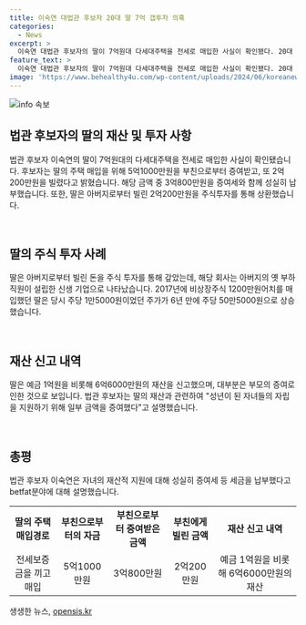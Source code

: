 ```yaml
---
title: 이숙연 대법관 후보자 20대 딸 7억 갭투자 의혹
categories:
  - News
excerpt: >
  이숙연 대법관 후보자의 딸이 7억원대 다세대주택을 전세로 매입한 사실이 확인됐다. 20대 딸은 전세금을 제외한 5억1000만원 중 3억800만원은 후보자의 배우자로부터 증여받고, 2억200만원은 빌렸다고 설명했다. 해당 돈은 주식 투자를 통해 갚았으며, 재산의 대부분은 부모의 증여로 추정된다. 후보자는 자녀의 자립을 지원하기 위해 일부 금액을 증여했다고 밝히며 세금을 성실히 납부했다고 말했다.
feature_text: >
  이숙연 대법관 후보자의 딸이 7억원대 다세대주택을 전세로 매입한 사실이 확인됐다. 20대 딸은 전세금을 제외한 5억1000만원 중 3억800만원은 후보자의 배우자로부터 증여받고, 2억200만원은 빌렸다고 설명했다. 해당 돈은 주식 투자를 통해 갚았으며, 재산의 대부분은 부모의 증여로 추정된다. 후보자는 자녀의 자립을 지원하기 위해 일부 금액을 증여했다고 밝히며 세금을 성실히 납부했다고 말했다.
image: 'https://www.behealthy4u.com/wp-content/uploads/2024/06/koreanews.jpg'
---
```


<p><img src="https://www.behealthy4u.com/wp-content/uploads/2024/06/koreanews.jpg" alt="info 속보" /></p>

<h2 data-ke-size="size26">법관 후보자의 딸의 재산 및 투자 사항</h2>

<p>법관 후보자 이숙연의 딸이 7억원대의 다세대주택을 전세로 매입한 사실이 확인됐습니다. 후보자는 딸의 주택 매입을 위해 5억1000만원을 부친으로부터 증여받고, 또 2억200만원을 빌렸다고 밝혔습니다. 해당 금액 중 3억800만원을 증여세와 함께 성실히 납부했습니다. 또한, 딸은 아버지로부터 빌린 2억200만원을 주식투자를 통해 상환했습니다.</p>

<p data-ke-size="size16">&nbsp;</p>

<h2 data-ke-size="size26">딸의 주식 투자 사례</h2>

<p>딸은 아버지로부터 빌린 돈을 주식 투자를 통해 갚았는데, 해당 회사는 아버지의 옛 부하 직원이 설립한 신생 기업으로 나타났습니다. 2017년에 비상장주식 1200만원어치를 매입했던 딸은 당시 주당 1만5000원이었던 주가가 6년 만에 주당 50만5000원으로 상승했습니다.</p>

<p data-ke-size="size16">&nbsp;</p>

<h2 data-ke-size="size26">재산 신고 내역</h2>

<p>딸은 예금 1억원을 비롯해 6억6000만원의 재산을 신고했으며, 대부분은 부모의 증여로 인한 것으로 보입니다. 법관 후보자는 딸의 재산과 관련하여 "성년이 된 자녀들의 자립을 지원하기 위해 일부 금액을 증여했다"고 설명했습니다.</p>

<p data-ke-size="size16">&nbsp;</p>

<h2 data-ke-size="size26">총평</h2>

<p>법관 후보자 이숙연은 자녀의 재산적 지원에 대해 성실히 증여세 등 세금을 납부했다고 betfat분야에 대해 설명했습니다.</p>

<table>
  <tbody>
    <tr>
      <td style="text-align: center; height: 17px;"><b>딸의 주택 매입경로</b></td>
      <td style="text-align: center; height: 17px;"><b>부친으로부터의 자금</b></td>
      <td style="text-align: center; height: 17px;"><b>부친으로부터 증여받은 금액</b></td>
      <td style="text-align: center; height: 17px;"><b>부친에게 빌린 금액</b></td>
      <td style="text-align: center; height: 17px;"><b>재산 신고 내역</b></td>
    </tr>
    <tr>
      <td style="text-align: center; height: 17px;">전세보증금을 끼고 매입</td>
      <td style="text-align: center; height: 17px;">5억1000만원</td>
      <td style="text-align: center; height: 17px;">3억800만원</td>
      <td style="text-align: center; height: 17px;">2억200만원</td>
      <td style="text-align: center; height: 17px;">예금 1억원을 비롯해 6억6000만원의 재산</td>
    </tr>
  </tbody>
</table>
생생한 뉴스, <a href="https://opensis.kr" rel="dofollow">opensis.kr</a>


